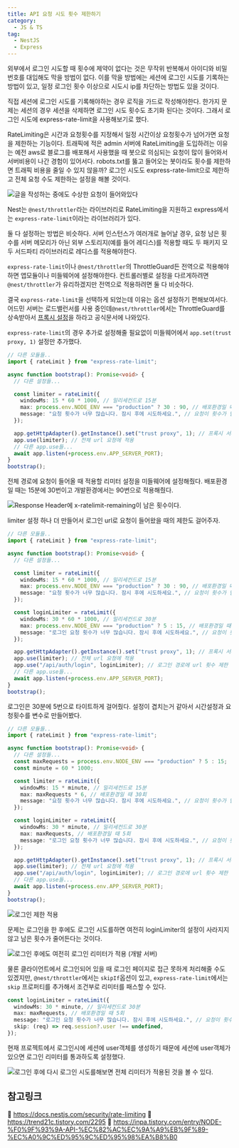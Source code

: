 ```yaml
---
title: API 요청 시도 횟수 제한하기
category:
  - JS & TS
tag:
  - NestJS
  - Express
---
```


외부에서 로그인 시도할 때 횟수에 제약이 없다는 것은 무작위 반복해서 아이디와 비밀번호를 대입해도 막을 방법이 없다.
이를 막을 방법에는 세션에 로그인 시도를 기록하는 방법이 있고, 일정 로그인 횟수 이상으로 시도시 ip를 차단하는 방법도 있을 것이다.

직접 세션에 로그인 시도를 기록해야하는 경우 로직을 가드로 작성해야한다.
한가지 문제는 세션의 경우 세션을 삭제하면 로그인 시도 횟수도 초기화 된다는 것이다.
그래서 로그인 시도에 express-rate-limit을 사용해보기로 했다.

RateLimiting은 시간과 요청횟수를 지정해서 일정 시간이상 요청횟수가 넘어가면 요청을 제한하는 기능이다.
트래픽에 적은 admin 서버에 RateLimiting을 도입하려는 이유는
예전 aws로 블로그를 배포해서 사용했을 때 봇으로 의심되는 요청이 많이 들어와서 서버비용이 나간 경험이 있어서다.
robots.txt를 뚫고 들어오는 봇이라도 횟수를 제한하면 트래픽 비용을 줄일 수 있지 않을까?
로그인 시도도 express-rate-limit으로 제한하고 전체 요청 수도 제한하는 설정을 해볼 것이다.

![글을 작성하는 중에도 수상한 요청이 들어와있다](https://github.com/Zamoca42/blog/assets/96982072/92f42a5f-4940-4738-a07a-d9260bfd9d66)

Nest는 `@nest/throttler`라는 라이브러리로 RateLimiting을 지원하고
express에서는 `express-rate-limit`이라는 라이브러리가 있다.

둘 다 설정하는 방법은 비슷하다. 서버 인스턴스가 여러개로 늘어날 경우, 요청 남은 횟수를 서버 메모리가 아닌
외부 스토리지(예를 들어 레디스)를 적용할 때도 두 패키지 모두 서드파티 라이브러리로 레디스를 적용해야한다.

`express-rate-limit`이나 `@nest/throttler`의 ThrottleGuard든 전역으로 적용해야하면
앱모듈이나 미들웨어에 설정해야한다.
컨트롤러별로 설정을 다르게하려면 `@nest/throttler`가 유리하겠지만 전역으로 적용하려면 둘 다 비슷하다.

결국 `express-rate-limit`을 선택하게 되었는데 이유는 옵션 설정하기 편해보여서다.
어드민 서버는 로드밸런서를 사용 중인데`@nest/throttler`에서는 ThrottleGuard를 상속받아서
[프록시 설정](https://docs.nestjs.com/security/rate-limiting#proxies)을 하라고 공식문서에 나와있다.

`express-rate-limit`의 경우 추가로 설정해줄 필요없이 미들웨어에서 `app.set(trust proxy, 1)` 설정만 추가했다.

```ts
// 다른 모듈들..
import { rateLimit } from "express-rate-limit";

async function bootstrap(): Promise<void> {
  // 다른 설정들...

  const limiter = rateLimit({
    windowMs: 15 * 60 * 1000, // 밀리세컨드로 15분
    max: process.env.NODE_ENV === "production" ? 30 : 90, // 배포환경일 때 30회
    message: "요청 횟수가 너무 많습니다. 잠시 후에 시도하세요.", // 요청이 횟수가 넘었을 때 메세지
  });

  app.getHttpAdapter().getInstance().set("trust proxy", 1); // 프록시 서버 세팅
  app.use(limiter); // 전체 url 요청에 적용
  // 다른 app.use들...
  await app.listen(+process.env.APP_SERVER_PORT);
}
bootstrap();
```

전체 경로에 요청이 들어올 때 적용할 리미터 설정을 미들웨어에 설정해줬다.
배포환경일 때는 15분에 30번이고 개발환경에서는 90번으로 적용해줬다.

![Response Header에 x-ratelimit-remaining이 남은 횟수이다.](https://github.com/develop-pix/dump-in-Admin-BE/assets/96982072/a68ea01c-ba14-47db-b94f-705908ac5f25)

limiter 설정 하나 더 만들어서 로그인 url로 요청이 들어왔을 때의 제한도 걸어주자.

```ts
// 다른 모듈들..
import { rateLimit } from "express-rate-limit";

async function bootstrap(): Promise<void> {
  // 다른 설정들...

  const limiter = rateLimit({
    windowMs: 15 * 60 * 1000, // 밀리세컨드로 15분
    max: process.env.NODE_ENV === "production" ? 30 : 90, // 배포환경일 때 30회
    message: "요청 횟수가 너무 많습니다. 잠시 후에 시도하세요.", // 요청이 횟수가 넘었을 때 메세지
  });

  const loginLimiter = rateLimit({
    windowMs: 30 * 60 * 1000, // 밀리세컨드로 30분
    max: process.env.NODE_ENV === "production" ? 5 : 15, // 배포환경일 때 5회
    message: "로그인 요청 횟수가 너무 많습니다. 잠시 후에 시도하세요.", // 요청이 횟수가 넘었을 때 메세지
  });

  app.getHttpAdapter().getInstance().set("trust proxy", 1); // 프록시 서버 세팅
  app.use(limiter); // 전체 url 요청에 적용
  app.use("/api/auth/login", loginLimiter); // 로그인 경로에 url 횟수 제한
  // 다른 app.use들...
  await app.listen(+process.env.APP_SERVER_PORT);
}
bootstrap();
```

로그인은 30분에 5번으로 타이트하게 걸어줬다.
설정이 겹치는거 같아서 시간설정과 요청횟수를 변수로 만들어봤다.

```ts
// 다른 모듈들..
import { rateLimit } from "express-rate-limit";

async function bootstrap(): Promise<void> {
  // 다른 설정들...
  const maxRequests = process.env.NODE_ENV === "production" ? 5 : 15;
  const minute = 60 * 1000;

  const limiter = rateLimit({
    windowMs: 15 * minute, // 밀리세컨드로 15분
    max: maxRequests * 6, // 배포환경일 때 30회
    message: "요청 횟수가 너무 많습니다. 잠시 후에 시도하세요.", // 요청이 횟수가 넘었을 때 메세지
  });

  const loginLimiter = rateLimit({
    windowMs: 30 * minute, // 밀리세컨드로 30분
    max: maxRequests, // 배포환경일 때 5회
    message: "로그인 요청 횟수가 너무 많습니다. 잠시 후에 시도하세요.", // 요청이 횟수가 넘었을 때 메세지
  });

  app.getHttpAdapter().getInstance().set("trust proxy", 1); // 프록시 서버 세팅
  app.use(limiter); // 전체 url 요청에 적용
  app.use("/api/auth/login", loginLimiter); // 로그인 경로에 url 횟수 제한
  // 다른 app.use들...
  await app.listen(+process.env.APP_SERVER_PORT);
}
bootstrap();
```

![로그인 제한 적용](https://github.com/develop-pix/dump-in-Admin-BE/assets/96982072/58c9060f-b4ca-4696-9fd7-0800622f6f11)

문제는 로그인을 한 후에도 로그인 시도를하면 여전히 loginLimiter의 설정이 사라지지 않고 남은 횟수가 줄어든다는 것이다.

![로그인 후에도 여전히 로그인 리미터가 적용 (개발 서버)](https://github.com/develop-pix/dump-in-Admin-BE/assets/96982072/878ad695-a8e1-4d0f-b5f5-2bd6b198f6d5)

물론 클라이언트에서 로그인되어 있을 때 로그인 페이지로 접근 못하게 처리해줄 수도 있겠지만,
`@nest/throttler`에서는 `skipIf`옵션이 있고, `express-rate-limit`에서는
`skip` 프로퍼티를 추가해서 조건부로 리미터를 패스할 수 있다.

```ts
const loginLimiter = rateLimit({
  windowMs: 30 * minute, // 밀리세컨드로 30분
  max: maxRequests, // 배포환경일 때 5회
  message: "로그인 요청 횟수가 너무 많습니다. 잠시 후에 시도하세요.", // 요청이 횟수가 넘었을 때 메세지
  skip: (req) => req.session?.user !== undefined,
});
```

현재 프로젝트에서 로그인시에 세션에 user객체를 생성하기 때문에 세션에 user객체가 있으면 로그인 리미터를 통과하도록 설정했다.

![로그인 후에 다시 로그인 시도를해보면 전체 리미터가 적용된 것을 볼 수 있다.](https://github.com/develop-pix/dump-in-Admin-BE/assets/96982072/8e560e8c-4e9a-4058-ab37-bc2be37e84cc)

## 참고링크

:pushpin: <https://docs.nestjs.com/security/rate-limiting>
:pushpin: <https://trend21c.tistory.com/2295>
:pushpin: <https://inpa.tistory.com/entry/NODE-%F0%9F%93%9A-API-%EC%82%AC%EC%9A%A9%EB%9F%89-%EC%A0%9C%ED%95%9C%ED%95%98%EA%B8%B0>
